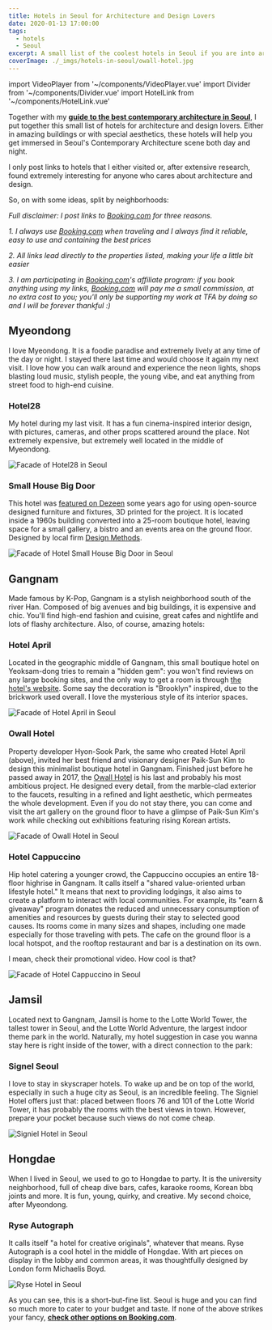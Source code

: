 ```yaml
---
title: Hotels in Seoul for Architecture and Design Lovers
date: 2020-01-13 17:00:00
tags:
  - hotels
  - Seoul
excerpt: A small list of the coolest hotels in Seoul if you are into architecture and design.
coverImage: ./_imgs/hotels-in-seoul/owall-hotel.jpg
---
```

import VideoPlayer from '~/components/VideoPlayer.vue'
import Divider from '~/components/Divider.vue'
import HotelLink from '~/components/HotelLink.vue'

Together with my **[guide to the best contemporary architecture in Seoul](/guides/seoul)**, I put together this small list of hotels for architecture and design lovers. Either in amazing buildings or with special aesthetics, these hotels will help you get immersed in Seoul's Contemporary Architecture scene both day and night.

I only post links to hotels that I either visited or, after extensive research, found extremely interesting for anyone who cares about architecture and design.

So, on with some ideas, split by neighborhoods:

<divider/>

_Full disclaimer: I post links to [Booking.com](https://www.booking.com/index.html?aid=1297569) for three reasons._

_1. I always use [Booking.com](https://www.booking.com/index.html?aid=1297569) when traveling and I always find it reliable, easy to use and containing the best prices_

_2. All links lead directly to the properties listed, making your life a little bit easier_ 

_3. I am participating in [Booking.com](https://www.booking.com/index.html?aid=1297569)'s affiliate program: if you book anything using my links, [Booking.com](https://www.booking.com/index.html?aid=1297569) will pay me a small commission, at no extra cost to you; you'll only be supporting my work at TFA by doing so and I will be forever thankful :)_

<divider/>

## Myeondong

I love Myeondong. It is a foodie paradise and extremely lively at any time of the day or night. I stayed there last time and would choose it again my next visit. I love how you can walk around and experience the neon lights, shops blasting loud music, stylish people, the young vibe, and eat anything from street food to high-end cuisine.

### Hotel28

My hotel during my last visit. It has a fun cinema-inspired interior design, with pictures, cameras, and other props scattered around the place. Not extremely expensive, but extremely well located in the middle of Myeondong.

![Facade of Hotel28 in Seoul](./_imgs/hotels-in-seoul/hotel28.jpg)

<HotelLink name="Hotel28" link="https://www.booking.com/hotel/kr/hotel28-myeongdong.en.html?aid=1297569&no_rooms=1&group_adults=1&room1=A"/>

### Small House Big Door

This hotel was [featured on Dezeen](https://www.dezeen.com/2014/11/30/design-methods-small-house-big-door-hotel-interior-furniture-branding-seoul-design-week-2014/) some years ago for using open-source designed furniture and fixtures, 3D printed for the project. It is located inside a 1960s building converted into a 25-room boutique hotel, leaving space for a small gallery, a bistro and an events area on the ground floor. Designed by local firm [Design Methods](https://www.facebook.com/wedesignmethods/).

![Facade of Hotel Small House Big Door in Seoul](./_imgs/hotels-in-seoul/small-house-big-door.jpg)

<HotelLink name="Small House Big Door" link="https://www.booking.com/hotel/kr/small-house-big-door.xu.html?aid=1297569&no_rooms=1&group_adults=1&room1=A"/>


<divider/>

## Gangnam

Made famous by K-Pop, Gangnam is a stylish neighborhood south of the river Han. Composed of big avenues and big buildings, it is expensive and chic. You'll find high-end fashion and cuisine, great cafes and nightlife and lots of flashy architecture. Also, of course, amazing hotels: 

### Hotel April

Located in the geographic middle of Gangnam, this small boutique hotel on Yeoksam-dong tries to remain a "hidden gem": you won't find reviews on any large booking sites, and the only way to get a room is through [the hotel's website](http://hotelapril.com/). Some say the decoration is "Brooklyn" inspired, due to the brickwork used overall. I love the mysterious style of its interior spaces.

![Facade of Hotel April in Seoul](./_imgs/hotels-in-seoul/hotel-april.jpg)


### Owall Hotel

Property developer Hyon-Sook Park, the same who created Hotel April (above), invited her best friend and visionary designer Paik-Sun Kim to design this minimalist boutique hotel in Gangnam. Finished just before he passed away in 2017, the [Owall Hotel](http://owallhotel.com/) is his last and probably his most ambitious project. He designed every detail, from the marble-clad exterior to the faucets, resulting in a refined and light aesthetic, which permeates the whole development. Even if you do not stay there, you can come and visit the art gallery on the ground floor to have a glimpse of Paik-Sun Kim's work while checking out exhibitions featuring rising Korean artists.

![Facade of Owall Hotel in Seoul](./_imgs/hotels-in-seoul/owall-hotel.jpg)

<HotelLink name="Owall Hotel" link="https://www.booking.com/hotel/kr/owall-seoul1.xu.html?aid=1297569&no_rooms=1&group_adults=1&room1=A"/>


### Hotel Cappuccino

Hip hotel catering a younger crowd, the Cappuccino occupies an entire 18-floor highrise in Gangnam. It calls itself a "shared value-oriented urban lifestyle hotel." It means that next to providing lodgings, it also aims to create a platform to interact with local communities. For example, its "earn & giveaway" program donates the reduced and unnecessary consumption of amenities and resources by guests during their stay to selected good causes. Its rooms come in many sizes and shapes, including one made especially for those traveling with pets. The cafe on the ground floor is a local hotspot, and the rooftop restaurant and bar is a destination on its own.

I mean, check their promotional video. How cool is that?

<VideoPlayer provider="youtube" id="BQcQ4NCQnjs"/>

![Facade of Hotel Cappuccino in Seoul](./_imgs/hotels-in-seoul/hotel-cappuccino.jpg)

<HotelLink name="Hotel Cappuccino" link="https://www.booking.com/hotel/kr/cappuccino.xu.html?aid=1297569&no_rooms=1&group_adults=1&room1=A"/>


## Jamsil

Located next to Gangnam, Jamsil is home to the Lotte World Tower, the tallest tower in Seoul, and the Lotte World Adventure, the largest indoor theme park in the world. Naturally, my hotel suggestion in case you wanna stay here is right inside of the tower, with a direct connection to the park:

### Signel Seoul

I love to stay in skyscraper hotels. To wake up and be on top of the world, especially in such a huge city as Seoul, is an incredible feeling. The Signiel Hotel offers just that: placed between floors 76 and 101 of the Lotte World Tower, it has probably the rooms with the best views in town. However, prepare your pocket because such views do not come cheap. 

![Signiel Hotel in Seoul](./_imgs/hotels-in-seoul/signiel-hotel.jpg)

<HotelLink name="Signiel Hotel" link="https://www.booking.com/hotel/kr/signiel-seoul.xu.html?aid=1297569&no_rooms=1&group_adults=1&room1=A"/>

<divider/>

## Hongdae

When I lived in Seoul, we used to go to Hongdae to party. It is the university neighborhood, full of cheap dive bars, cafes, karaoke rooms, Korean bbq joints and more. It is fun, young, quirky, and creative. My second choice, after Myeondong. 

### Ryse Autograph

It calls itself "a hotel for creative originals", whatever that means. Ryse Autograph is a cool hotel in the middle of Hongdae. With art pieces on display in the lobby and common areas, it was thoughtfully designed by London form Michaelis Boyd.

![Ryse Hotel in Seoul](./_imgs/hotels-in-seoul/ryse-hotel.jpg)

<HotelLink name="Ryse Autograph" link="https://www.booking.com/hotel/kr/ryse-autograph-collection-korea.xu.html?aid=1297569&no_rooms=1&group_adults=1&room1=A"/>

<divider/>

As you can see, this is a short-but-fine list. Seoul is huge and you can find so much more to cater to your budget and taste. If none of the above strikes your fancy, **[check other options on Booking.com](https://www.booking.com/searchresults.en.html?city=-716583&aid=1297569&no_rooms=1&group_adults=1&room1=A)**.
